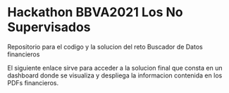 # Hackathon BBVA2021 Los No Supervisados
Repositorio para el codigo y la solucion del reto Buscador de Datos financieros

El siguiente enlace sirve para acceder a la solucion final que consta en un dashboard donde se visualiza y despliega la informacion contenida en los PDFs financieros.
